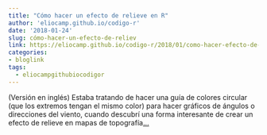 ```yaml
---
title: "Cómo hacer un efecto de relieve en R"
author: 'eliocamp.github.io/codigo-r'
date: '2018-01-24'
slug: cómo-hacer-un-efecto-de-reliev
link: https://eliocamp.github.io/codigo-r/2018/01/como-hacer-efecto-de-relieve-en-r/
categories:
- bloglink
tags:
  - eliocampgithubiocodigor
---
```


(Versión en inglés) Estaba tratando de hacer una guía de colores circular (que los extremos tengan el mismo color) para hacer gráficos de ángulos o direcciones del viento, cuando descubrí una forma interesante de crear un efecto de relieve en mapas de topografía[... <i class="fas fa-external-link-alt"></i>](https://eliocamp.github.io/codigo-r/2018/01/como-hacer-efecto-de-relieve-en-r/)

